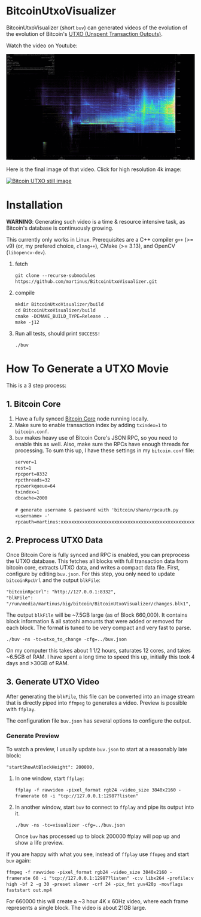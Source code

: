 # BitcoinUtxoVisualizer

BitcoinUtxoVisualizer (short `buv`) can generated videos of the evolution of the evolution of Bitcoin's [UTXO (Unspent Transaction Outputs)](https://medium.com/bitbees/what-the-heck-is-utxo-ca68f2651819).

Watch the video on Youtube:

<!--
How to create this gif from the video:

ffmpeg -ss 02:50:00 -i Bitcoin\ UTXO\ evolution\ -\ Block\ 0\ to\ 661045.mp4 -c copy out.mp4
ffmpeg -i out.mp4 -frames:v 20 -vf "fps=10,scale=838:-1:flags=lanczos" -c:v pam -f image2pipe - |convert -delay 10 - -loop 0 -layers optimize output.gif

# compress more, see https://stackoverflow.com/a/47343340/48181
mogrify -layers 'optimize' -fuzz 7% output.gif
-->
[![Bitcoin UTXO Creation & Destruction - Block 0 to 661045](doc/animation_small.gif)](https://www.youtube.com/watch?v=18m0bKsVb0Y)

Here is the final image of that video. Click for high resolution 4k image:

[![Bitcoin UTXO still image](doc/img_0661045_small.jpg)](https://raw.githubusercontent.com/martinus/BitcoinUtxoVisualizer/master/doc/img_0661045_compressed.png)


# Installation

**WARNING**: Generating such video is a time & resource intensive task, as Bitcoin's database is continuously growing.

This currently only works in Linux. Prerequisites are a C++ compiler `g++` (>= v9) (or, my prefered choice, `clang++`), CMake (>= 3.13), and OpenCV (`libopencv-dev`).


1. fetch
   ```
   git clone --recurse-submodules https://github.com/martinus/BitcoinUtxoVisualizer.git
   ```
1. compile
   ```
   mkdir BitcoinUtxoVisualizer/build
   cd BitcoinUtxoVisualizer/build
   cmake -DCMAKE_BUILD_TYPE=Release ..
   make -j12
   ```
1. Run all tests, should print `SUCCESS!`
   ```
   ./buv
    ```


# How To Generate a UTXO Movie


This is a 3 step process:

## 1. Bitcoin Core

1. Have a fully synced [Bitcoin Core](https://bitcoin.org/en/bitcoin-core/) node running locally.
1. Make sure to enable transaction index by adding `txindex=1` to `bitcoin.conf`.
1. `buv` makes heavy use of Bitcoin Core's JSON RPC, so you need to enable this as well. Also, make sure the
   RPCs have enough threads for processing. To sum this up, I have these settings in my `bitcoin.conf` file:
   ```
   server=1
   rest=1
   rpcport=8332
   rpcthreads=32
   rpcworkqueue=64
   txindex=1
   dbcache=2000

   # generate username & password with 'bitcoin/share/rpcauth.py <username> -'
   rpcauth=martinus:xxxxxxxxxxxxxxxxxxxxxxxxxxxxxxxxxxxxxxxxxxxxxxxxxxxxxxxxx
   ```

## 2. Preprocess UTXO Data

Once Bitcoin Core is fully synced and RPC is enabled, you can preprocess the UTXO database. This fetches all blocks with full transaction data from bitcoin core, extracts UTXO data, and writes a compact data file. First, configure by editing `buv.json`. For this step, you only need to update `bitcoinRpcUrl` and the output `blkFile`:

```
"bitcoinRpcUrl": "http://127.0.0.1:8332",
"blkFile": "/run/media/martinus/big/bitcoin/BitcoinUtxoVisualizer/changes.blk1",
```

The output `blkFile` will be ~7.5GB large (as of Block 660,000). It contains block information & all satoshi amounts that were added or removed for each block. The format is tuned to be very compact and very fast to parse.

```
./buv -ns -tc=utxo_to_change -cfg=../buv.json
```

On my computer this takes about 1 1/2 hours, saturates 12 cores, and takes ~6.5GB of RAM. I have spent a long time to speed this up, initially this took 4 days and >30GB of RAM.


## 3. Generate UTXO Video

After generating the `blkFile`, this file can be converted into an image stream that is directly piped into `ffmpeg` to generates a video. Preview is possible with `ffplay`.

The configuration file `buv.json` has several options to configure the output.

### Generate Preview

To watch a preview, I usually update `buv.json` to start at a reasonably late block:
```
"startShowAtBlockHeight": 200000,
```

1. In one window, start `ffplay`:
   ```
   ffplay -f rawvideo -pixel_format rgb24 -video_size 3840x2160 -framerate 60 -i "tcp://127.0.0.1:12987?listen"
   ```

1. In another window, start `buv` to connect to `ffplay` and pipe its output into it.
   ```
   ./buv -ns -tc=visualizer -cfg=../buv.json
   ```
   Once `buv` has processed up to block 200000 ffplay will pop up and show a life preview.

If you are happy with what you see, instead of `ffplay` use `ffmpeg` and start `buv` again:

```
ffmpeg -f rawvideo -pixel_format rgb24 -video_size 3840x2160 -framerate 60 -i "tcp://127.0.0.1:12987?listen" -c:v libx264 -profile:v high -bf 2 -g 30 -preset slower -crf 24 -pix_fmt yuv420p -movflags faststart out.mp4
```

For 660000 this will create a ~3 hour 4K x 60Hz video, where each frame represents a single block. The video is about 21GB large.
